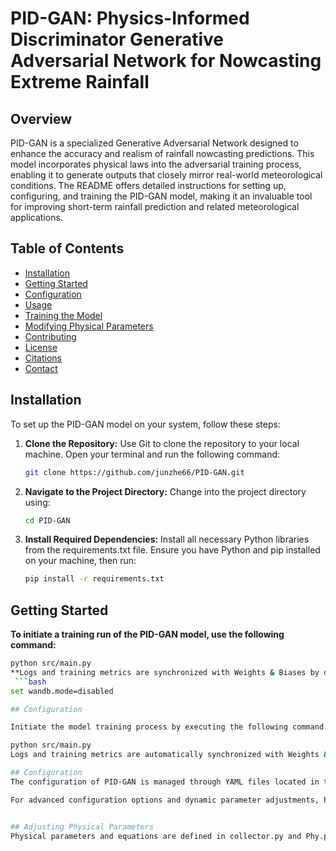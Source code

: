 # PID-GAN: Physics-Informed Discriminator Generative Adversarial Network for Nowcasting Extreme Rainfall

## Overview
PID-GAN is a specialized Generative Adversarial Network designed to enhance the accuracy and realism of rainfall nowcasting predictions. This model incorporates physical laws into the adversarial training process, enabling it to generate outputs that closely mirror real-world meteorological conditions. The README offers detailed instructions for setting up, configuring, and training the PID-GAN model, making it an invaluable tool for improving short-term rainfall prediction and related meteorological applications.

## Table of Contents
- [Installation](#installation)
- [Getting Started](#getting-started)
- [Configuration](#configuration)
- [Usage](#usage)
- [Training the Model](#training-the-model)
- [Modifying Physical Parameters](#modifying-physical-parameters)
- [Contributing](#contributing)
- [License](#license)
- [Citations](#citations)
- [Contact](#contact)

## Installation

To set up the PID-GAN model on your system, follow these steps:

1. **Clone the Repository:**
   Use Git to clone the repository to your local machine. Open your terminal and run the following command:
   ```bash
   git clone https://github.com/junzhe66/PID-GAN.git

2. **Navigate to the Project Directory:**
   Change into the project directory using:
   ```bash
   cd PID-GAN

3. **Install Required Dependencies:**
   Install all necessary Python libraries from the requirements.txt file. Ensure you have Python and pip installed on your machine, then run:
      ```bash
   pip install -r requirements.txt

## Getting Started
**To initiate a training run of the PID-GAN model, use the following command:**
```bash
python src/main.py
**Logs and training metrics are synchronized with Weights & Biases by default. To disable this feature:**
 ```bash
set wandb.mode=disabled

## Configuration

Initiate the model training process by executing the following command:

python src/main.py
Logs and training metrics are automatically synchronized with Weights & Biases. To disable this feature, set wandb.mode=disabled.

## Configuration
The configuration of PID-GAN is managed through YAML files located in the config/ directory, with config/trainer.yaml serves as the primary configuration file. Direct modifications to these files are the simplest method to adjust settings such as learning rates, batch sizes, and other model parameters.

For advanced configuration options and dynamic parameter adjustments, PID-GAN utilizes Hydra. Refer to the Hydra documentation for comprehensive guidance on configuration management.


## Adjusting Physical Parameters
Physical parameters and equations are defined in collector.py and Phy.py. Modify these files to change the physical constraints or equations the model adheres to during training.
